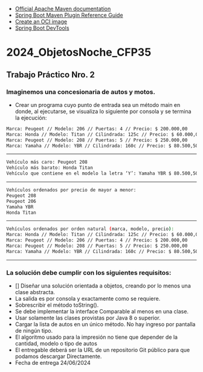 * [Official Apache Maven documentation](https://maven.apache.org/guides/index.html)
* [Spring Boot Maven Plugin Reference Guide](https://docs.spring.io/spring-boot/docs/3.2.5/maven-plugin/reference/html/)
* [Create an OCI image](https://docs.spring.io/spring-boot/docs/3.2.5/maven-plugin/reference/html/#build-image)
* [Spring Boot DevTools](https://docs.spring.io/spring-boot/docs/3.2.5/reference/htmlsingle/index.html#using.devtools)

# 2024_ObjetosNoche_CFP35
## Trabajo Práctico Nro. 2
### Imaginemos una concesionaria de autos y motos.
+ Crear un programa cuyo punto de entrada sea un método main en donde, al ejecutarse, se visualiza lo siguiente por consola y se termina la ejecución:
~~~bash
Marca: Peugeot // Modelo: 206 // Puertas: 4 // Precio: $ 200.000,00
Marca: Honda // Modelo: Titan // Cilindrada: 125c // Precio: $ 60.000,00
Marca: Peugeot // Modelo: 208 // Puertas: 5 // Precio: $ 250.000,00
Marca: Yamaha // Modelo: YBR // Cilindrada: 160c // Precio: $ 80.500,50
~~~
---
~~~bash
Vehículo más caro: Peugeot 208
Vehículo más barato: Honda Titan
Vehículo que contiene en el modelo la letra ‘Y’: Yamaha YBR $ 80.500,50
~~~
---
~~~bash
Vehículos ordenados por precio de mayor a menor:
Peugeot 208
Peugeot 206
Yamaha YBR
Honda Titan
~~~
---
~~~bash
Vehículos ordenados por orden natural (marca, modelo, precio):
Marca: Honda // Modelo: Titan // Cilindrada: 125c // Precio: $ 60.000,00
Marca: Peugeot // Modelo: 206 // Puertas: 4 // Precio: $ 200.000,00
Marca: Peugeot // Modelo: 208 // Puertas: 5 // Precio: $ 250.000,00
Marca: Yamaha // Modelo: YBR // Cilindrada: 160c // Precio: $ 80.500,50
~~~
---
### La solución debe cumplir con los siguientes requisitos:
- [] Diseñar una solución orientada a objetos, creando por lo menos una clase abstracta.
- La salida es por consola y exactamente como se requiere.
- Sobrescribir el método toString().
- Se debe implementar la interface Comparable al menos en una clase.
- Usar solamente las clases provistas por Java 8 o superior.
- Cargar la lista de autos en un único método. No hay ingreso por pantalla de ningún tipo.
- El algoritmo usado para la impresión no tiene que depender de la cantidad, modelo o tipo de autos
- El entregable deberá ser la URL de un repositorio Git público para que podamos descargar 
Directamente.
- Fecha de entrega 24/06/2024